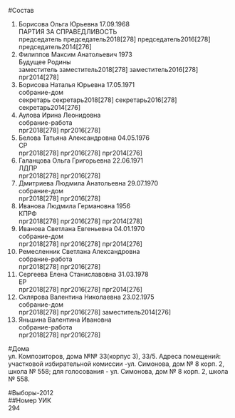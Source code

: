 #Состав  
1. Борисова Ольга Юрьевна 17.09.1968  
    ПАРТИЯ ЗА СПРАВЕДЛИВОСТЬ  
    председатель председатель2018[278] председатель2016[278] председатель2014[276]  
2. Филиппов Максим Анатольевич 1973  
    Будущее Родины  
    заместитель заместитель2018[278] заместитель2016[278] прг2014[278]  
3. Борисова Наталья Юрьевна 17.05.1971  
    собрание-дом  
    секретарь секретарь2018[278] секретарь2016[278] секретарь2014[276]  
4. Аулова Ирина Леонидовна  
    собрание-работа  
    прг2018[278] прг2016[278]  
5. Белова Татьяна Александровна 04.05.1976  
    СР  
    прг2018[278] прг2016[278] прг2014[276]  
6. Галанцова Ольга Григорьевна 22.06.1971  
    ЛДПР  
    прг2018[278] прг2016[278]  
7. Дмитриева Людмила Анатольевна 29.07.1970  
    собрание-дом  
    прг2018[278] прг2016[278]  
8. Иванова Людмила Германовна 1956  
    КПРФ  
    прг2018[278] прг2016[278] прг2014[278]  
9. Иванова Светлана Евгеньевна 04.01.1970  
    собрание-дом  
    прг2018[278] прг2016[278] прг2014[276]  
10. Ремесленник Светлана Александровна  
    собрание-работа  
    прг2018[278] прг2016[278]  
11. Сергеева Елена Станиславовна 31.03.1978  
    ЕР  
    прг2018[278] прг2016[278] прг2014[276]  
12. Склярова Валентина Николаевна 23.02.1975  
    собрание-дом  
    прг2018[278] прг2016[278] заместитель2014[276]  
13. Яньшина Валентина Ивановна  
    собрание-работа  
    прг2018[278] прг2016[278]  

#Дома  
ул. Композиторов, дома №№ 33(корпус 3), 33/5. Адреса помещений: участковой избирательной комиссии -ул. Симонова, дом № 8 корп. 2, школа № 558; для голосования - ул. Симонова, дом № 8 корп. 2, школа № 558.  
  
#Выборы-2012  
##Номер УИК  
294  
